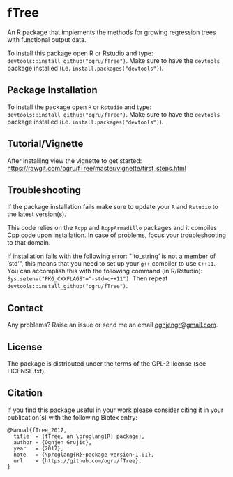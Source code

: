# fTree

An R package that implements the methods for growing regression trees with functional output data.
  
To install this package open R or Rstudio and type: `devtools::install_github("ogru/fTree")`. Make sure to have the `devtools` package installed (i.e. `install.packages("devtools")`).
 
## Package Installation
To install the package open `R` or `Rstudio` and type: `devtools::install_github("ogru/fTree")`. Make sure to have the `devtools` package installed (i.e. `install.packages("devtools")`).
  
## Tutorial/Vignette
After installing view the vignette to get started: https://rawgit.com/ogru/fTree/master/vignette/first_steps.html
  
## Troubleshooting
 
If the package installation fails make sure to update your `R` and `Rstudio` to the latest version(s). 
  
This code relies on the `Rcpp` and `RcppArmadillo` packages and it compiles Cpp code upon installation. In case of problems, focus your troubleshooting to that domain. 
  
If installation fails with the following error: "‘to_string’ is not a member of ‘std’", this means that you need to set up your `g++` compiler to use `C++11`. You can accomplish this with the following command (in R/Rstudio): `Sys.setenv("PKG_CXXFLAGS"="-std=c++11")`. Then repeat `devtools::install_github("ogru/fTree")`.
  
## Contact
 
Any problems? Raise an issue or send me an email ognjengr@gmail.com. 

## License
The package is distributed under the terms of the GPL-2 license (see LICENSE.txt).

## Citation

If you find this package useful in your work please consider citing it in your publication(s) with the following Bibtex entry:
```
@Manual{fTree_2017,
  title  = {fTree, an \proglang{R} package},
  author = {Ognjen Grujic},
  year   = {2017},
  note   = {\proglang{R}~package version~1.01},
  url    = {https://github.com/ogru/fTree},
}
```
